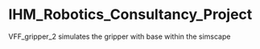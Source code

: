 # IHM_Robotics_Consultancy_Project

VFF_gripper_2 simulates the gripper with base within the simscape
